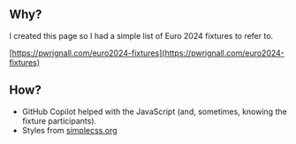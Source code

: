 ## Why?

I created this page so I had a simple list of Euro 2024 fixtures to refer to.

[https://pwrignall.com/euro2024-fixtures](https://pwrignall.com/euro2024-fixtures)

## How?

- GitHub Copilot helped with the JavaScript (and, sometimes, knowing the fixture participants).
- Styles from [simplecss.org](https://simplecss.org/)
